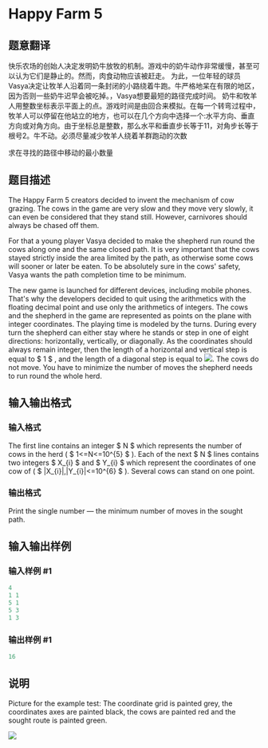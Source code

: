# Happy Farm 5

## 题意翻译

快乐农场的创始人决定发明奶牛放牧的机制。游戏中的奶牛动作非常缓慢，甚至可以认为它们是静止的。然而，肉食动物应该被赶走。 为此，一位年轻的球员Vasya决定让牧羊人沿着同一条封闭的小路绕着牛跑。牛严格地呆在有限的地区，因为否则一些奶牛迟早会被吃掉。，Vasya想要最短的路径完成时间。 奶牛和牧羊人用整数坐标表示平面上的点。游戏时间是由回合来模拟。在每一个转弯过程中，牧羊人可以停留在他站立的地方，也可以在几个方向中选择一个:水平方向、垂直方向或对角方向。由于坐标总是整数，那么水平和垂直步长等于11，对角步长等于根号2。牛不动。必须尽量减少牧羊人绕着羊群跑动的次数

求在寻找的路径中移动的最小数量

## 题目描述

The Happy Farm 5 creators decided to invent the mechanism of cow grazing. The cows in the game are very slow and they move very slowly, it can even be considered that they stand still. However, carnivores should always be chased off them.

For that a young player Vasya decided to make the shepherd run round the cows along one and the same closed path. It is very important that the cows stayed strictly inside the area limited by the path, as otherwise some cows will sooner or later be eaten. To be absolutely sure in the cows' safety, Vasya wants the path completion time to be minimum.

The new game is launched for different devices, including mobile phones. That's why the developers decided to quit using the arithmetics with the floating decimal point and use only the arithmetics of integers. The cows and the shepherd in the game are represented as points on the plane with integer coordinates. The playing time is modeled by the turns. During every turn the shepherd can either stay where he stands or step in one of eight directions: horizontally, vertically, or diagonally. As the coordinates should always remain integer, then the length of a horizontal and vertical step is equal to $ 1 $ , and the length of a diagonal step is equal to ![](https://cdn.luogu.com.cn/upload/vjudge_pic/CF50C/2826342a15affce70e459206e8466cd2b66552a3.png). The cows do not move. You have to minimize the number of moves the shepherd needs to run round the whole herd.

## 输入输出格式

### 输入格式

The first line contains an integer $ N $ which represents the number of cows in the herd ( $ 1<=N<=10^{5} $ ). Each of the next $ N $ lines contains two integers $ X_{i} $ and $ Y_{i} $ which represent the coordinates of one cow of ( $ |X_{i}|,|Y_{i}|<=10^{6} $ ). Several cows can stand on one point.

### 输出格式

Print the single number — the minimum number of moves in the sought path.

## 输入输出样例

### 输入样例 #1

```cpp
4
1 1
5 1
5 3
1 3

```
### 输出样例 #1

```cpp
16

```
## 说明

Picture for the example test: The coordinate grid is painted grey, the coordinates axes are painted black, the cows are painted red and the sought route is painted green.

![](https://cdn.luogu.com.cn/upload/vjudge_pic/CF50C/8b34e942d3e45fab9f6a1a087e0ce5cc6f58c465.png)

